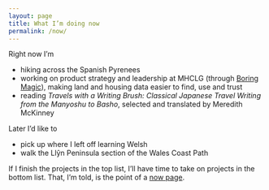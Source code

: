 ```yaml
---
layout: page
title: What I’m doing now
permalink: /now/
---
```


<p>Right now I’m
  <ul>
    <li>hiking across the Spanish Pyrenees</li>
    <li>working on product strategy and leadership at MHCLG (through <a href="https://boringmagi.cc" target="_blank">Boring Magic</a>), making land and housing data easier to find, use and trust</li>
    <li>reading <i>Travels with a Writing Brush: Classical Japanese Travel Writing from the Manyoshu to Basho</i>, selected and translated by Meredith McKinney</li>
  </ul>
</p>

<p>Later I’d like to
  <ul>
    <li>pick up where I left off learning Welsh</li>
    <li>walk the Llŷn Peninsula section of the Wales Coast Path</li>
  </ul>
</p>

<p>If I finish the projects in the top list, I’ll have time to take on projects in the bottom list. That, I’m told, is the point of a <a href="https://nownownow.com/about" target="_blank">now page</a>.</p>